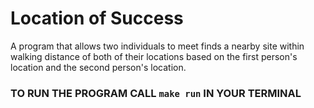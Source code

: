 # Location of Success
A program that allows two individuals to meet finds a nearby site within walking distance of both of their locations based on the first person's location and the second person's location.

### TO RUN THE PROGRAM CALL `make run` IN YOUR TERMINAL
